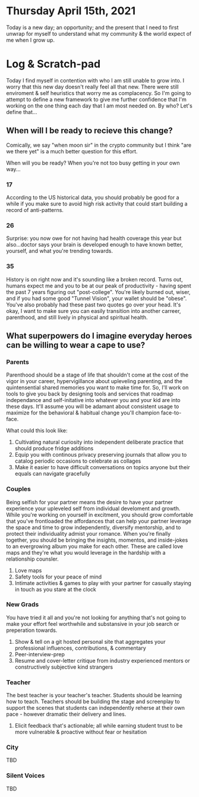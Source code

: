 # Thursday April 15th, 2021

Today is a new day; an opportunity; and the present that I need to first unwrap for myself to understand what my community & the world expect of me when I grow up.



# Log & Scratch-pad

Today I find myself in contention with who I am still unable to grow into. I worry that this new day doesn't really feel all that new. There were still enviroment & self heuristics that worry me as complacency. So I'm going to attempt to define a new framework to give me further confidence that I'm working on the one thing each day that I am most needed on. By who? Let's define that...


## When will I be ready to recieve this change?
Comically, we say "when moon sir" in the crypto community but I think "are we there yet" is a much better question for this effort.

When will you be ready? When you're not too busy getting in your own way...

### 17
According to the US historical data, you should probably be good for a while if you make sure to avoid high risk activity that could start building a record of anti-patterns.


### 26
Surprise: you now owe for not having had health coverage this year but also...doctor says your brain is developed enough to have known better, yourself, and what you're trending towards.


### 35
History is on right now and it's sounding like a broken record. Turns out, humans expect me and you to be at our peak of productivity - having spent the past 7 years figuring out "post-college". You're likely burned out, wiser, and if you had some good "Tunnel Vision", your wallet should be "obese". You've also probably had these past two quotes go over your head. It's okay, I want to make sure you can easily transition into another carreer, parenthood, and still lively in physical and spiritual health.


## What superpowers do I imagine everyday heroes can be willing to wear a cape to use?

### Parents
Parenthood should be a stage of life that shouldn't come at the cost of the vigor in your career, hypervigillance about upleveling parenting, and the quintensential shared memories you want to make time for. So, I'll work on tools to give you back by designing tools and services that roadmap independance and self-initative into whatever you and your kid are into these days. It'll assume you will be adamant about consistent usage to maximize for the behavioral & habitual change you'll champion face-to-face.

What could this look like:
1. Cultivating natural curiosity into independent deliberate practice that should produce fridge additions
2. Equip you with continous privacy preserving journals that allow you to catalog periodic occasions to celebrate as collages
3. Make it easier to have difficult conversations on topics anyone but their equals can navigate gracefully

### Couples
Being selfish for your partner means the desire to have your partner experience your upleveled self from individual develoment and growth. While you're working on yourself in excitment, you should grow comfortable that you've frontloaded the affordances that can help your partner leverage the space and time to grow independently, diversify mentorship, and to protect their individuality admist your romance. When you're finally together, you should be bringing the insights, momentos, and inside-jokes to an evergrowing album you make for each other. These are called love maps and they're what you would leverage in the hardship with a relationship counsler.

1. Love maps
2. Safety tools for your peace of mind
3. Intimate activities & games to play with your partner for casually staying in touch as you stare at the clock

### New Grads
You have tried it all and you're not looking for anything that's not going to make your effort feel worthwhile and substansive in your job search or preperation towards.

1. Show & tell on a git hosted personal site that aggregates your professional influences, contributions, & commentary
2. Peer-interview-prep
3. Resume and cover-letter critique from industry experienced mentors or constructively subjective kind strangers


### Teacher
The best teacher is your teacher's teacher. Students should be learning how to teach. Teachers should be building the stage and screenplay to support the scenes that students can independently reherse at their own pace - however dramatic their delivery and lines.

1. Elicit feedback that's actionable; all while earning student trust to be more vulnerable & proactive without fear or hesitation

### City
TBD

### Silent Voices
TBD
